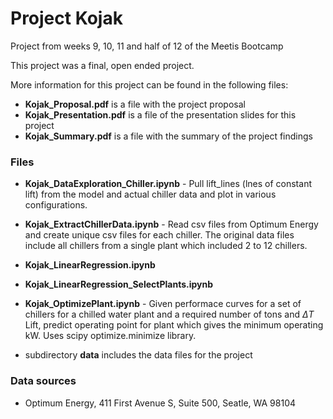 # Project Kojak
Project from weeks 9, 10, 11 and half of 12 of the Meetis Bootcamp

This project was a final, open ended project.   


More information for this project can be found in the following files:   
* **Kojak_Proposal.pdf** is a file with the project proposal   
* **Kojak_Presentation.pdf** is a file of the presentation slides for this project   
* **Kojak_Summary.pdf** is a file with the summary of the project findings   

### Files  
* **Kojak_DataExploration_Chiller.ipynb** - Pull lift_lines (lnes of constant lift) from the model and actual chiller data and plot in various configurations.
* **Kojak_ExtractChillerData.ipynb** - Read csv files from Optimum Energy and create unique csv files for each chiller.  The original data files include all chillers from a single plant which included 2 to 12 chillers.   
* **Kojak_LinearRegression.ipynb**   
* **Kojak_LinearRegression_SelectPlants.ipynb**   
* **Kojak_OptimizePlant.ipynb** - Given performace curves for a set of chillers for a chilled water plant and a required number of tons and $\Delta T$ Lift, predict operating point for plant which gives the minimum operating kW.  Uses scipy optimize.minimize library.   

* subdirectory **data** includes the data files for the project

### Data sources
* Optimum Energy, 411 First Avenue S, Suite 500, Seatle, WA 98104